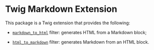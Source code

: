 Twig Markdown Extension
=======================

This package is a Twig extension that provides the following:

 * [`markdown_to_html`][1] filter: generates HTML from a Markdown block;

 * [`html_to_markdown`][2] filter: generates Markdown from an HTML block.

[1]: https://twig.symfony.com/doc/filters/markdown_to_html.html
[2]: https://twig.symfony.com/doc/filters/html_to_markdown.html
